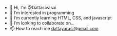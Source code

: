 - 👋 Hi, I’m @Dattasivasai
- 👀 I’m interested in programming
- 🌱 I’m currently learning HTML, CSS, and javascript
- 💞️ I’m looking to collaborate on...
- 📫 How to reach me dattayarasi@gmail.com

<!---
Dattasivasai/Dattasivasai is a ✨ special ✨ repository because its `README.md` (this file) appears on your GitHub profile.
You can click the Preview link to take a look at your changes.
--->
